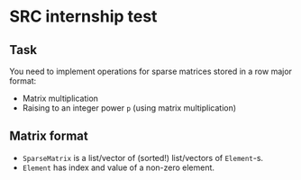 # SRC internship test

## Task
You need to implement operations for sparse matrices stored in a row major format:
- Matrix multiplication
- Raising to an integer power `p` (using matrix multiplication)

## Matrix format
- `SparseMatrix` is a list/vector of (sorted!) list/vectors of `Element`-s.
- `Element` has index and value of a non-zero element.
